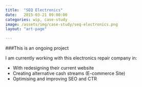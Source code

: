 ```yaml
---
title:  "SEQ Electronics"
date:   2015-03-21 09:00:00
categories: wip, case-study
image: /assets/img/case-study/seq-electronics.png
layout: "art-page"

---
```

###This is an ongoing project

I am currently working with this electronics repair company in:
 -	With redesigning their current website
 -	Creating alternative cash streams (E-commerce Site)
 -	Optimising and improving SEO and CTR
